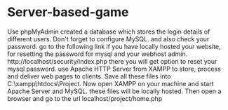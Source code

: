 # Server-based-game
Use phpMyAdmin created a database which stores the login details of different users.
Don't forget to configure MySQL. and also check your password.
go to the following link if you have locally hosted your website, for resetting the password for mysql and your webhost admin.
http://localhost/security/index.php
there you will get option to reset your mysql password.
use Apache HTTP Server from XAMPP to store, process and deliver web pages to clients.
Save all these files into C:\xampp\htdocs\Project.
Now open XAMPP on your machine and start Apache Server and MySQL.
these files will be locally hosted.
Then open a browser and go to the url localhost/project/home.php
